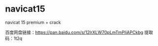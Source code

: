 # navicat15
navicat 15 premium + crack

百度网盘链接：https://pan.baidu.com/s/12lrXLW70pLmTmPIiAPCkbg 
提取码：1t2q
